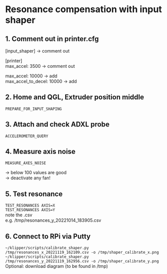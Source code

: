 # Resonance compensation with input shaper
## 1. Comment out in printer.cfg
[input_shaper] -> comment out  

[printer]  
max_accel: 3500 -> comment out  

max_accel: 10000  -> add  
max_accel_to_decel: 10000 -> add  

## 2. Home and QGL, Extruder position middle
```PREPARE_FOR_INPUT_SHAPING```  

## 3. Attach and check ADXL probe
```ACCELEROMETER_QUERY```

## 4. Measure axis noise
```MEASURE_AXES_NOISE```  

-> below 100 values are good  
-> deactivate any fan!

## 5. Test resonance  
```TEST_RESONANCES AXIS=X```  
```TEST_RESONANCES AXIS=Y```  
note the .csv  
e.g. /tmp/resonances_y_20221014_183905.csv  

## 6. Connect to RPi via Putty  
```~/klipper/scripts/calibrate_shaper.py /tmp/resonances_x_20221119_162109.csv -o /tmp/shaper_calibrate_x.png```  
```~/klipper/scripts/calibrate_shaper.py /tmp/resonances_y_20221119_162956.csv -o /tmp/shaper_calibrate_y.png```  
Optional: download diagram (to be found in /tmp)  
